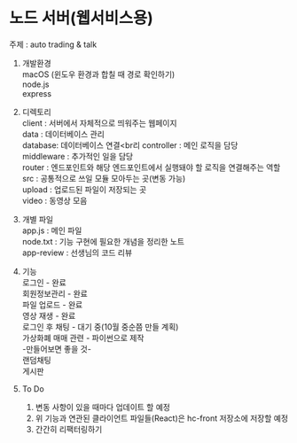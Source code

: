# 노드 서버(웹서비스용)

주제 : auto trading & talk

1. 개발환경 <br>
   macOS (윈도우 환경과 합칠 때 경로 확인하기)<br>
   node.js<br>
   express<br>

2. 디렉토리<br>
   client : 서버에서 자체적으로 띄워주는 웹페이지<br>
   data : 데이터베이스 관리<br>
   database: 데이터베이스 연결<br리
   controller : 메인 로직을 담당<br>
   middleware : 추가적인 일을 담당<br>
   router : 엔드포인트와 해당 엔드포인트에서 실행돼야 할 로직을 연결해주는 역할<br>
   src : 공통적으로 쓰일 모듈 모아두는 곳(변동 가능)<br>
   upload : 업로드된 파일이 저장되는 곳<br>
   video : 동영상 모음<br>

3. 개별 파일<br>
   app.js : 메인 파일<br>
   node.txt : 기능 구현에 필요한 개념을 정리한 노트<br>
   app-review : 선생님의 코드 리뷰<br>

4. 기능<br>
   로그인 - 완료<br>
   회원정보관리 - 완료<br>
   파일 업로드 - 완료<br>
   영상 재생 - 완료<br>
   로그인 후 채팅 - 대기 중(10월 중순쯤 만들 계획)<br>
   가상화폐 매매 관련 - 파이썬으로 제작
   <br> -만들어보면 좋을 것-<br>
   랜덤채팅<br>
   게시판<br>
5. To Do<br>
   1. 변동 사항이 있을 때마다 업데이트 할 예정<br>
   2. 위 기능과 연관된 클라이언트 파일들(React)은 hc-front 저장소에 저장할 예정<br>
   3. 간간히 리팩터링하기<br>
